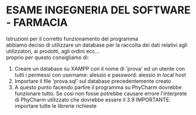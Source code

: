 # ESAME INGEGNERIA DEL SOFTWARE - FARMACIA

Istruzioni per il corretto funzionamento del programma <br>
abbiamo deciso di utilizzare un database per la raccolta dei dati relativi agli utilizzatori, ai prodotti, agli ordini ecc...<br>
proprio per questo consigliamo di:
1. Creare un database su XAMPP con il nome di 'prova' ed un utente con tutti i permessi con username: alessio e password: alessio in local host
2. Importare il file 'prova.sql' sul database precedentemente creato
3. A questo punto facendo partire il programma su PhyCharm dovrebbe funzionare tutto.
Se così non fosse potrebbe causare errore l'interprete di PhyCharm utilizzato che dovrebbe essere il 3.9
IMPORTANTE: importare tutte le librerie richieste


